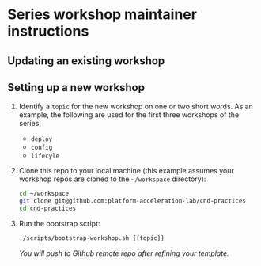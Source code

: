 # Series workshop maintainer instructions




## Updating an existing workshop



## Setting up a new workshop

1.  Identify a `topic` for the new workshop on one or two short words.
    As an example,
    the following are used for the first three workshops of the series:

    - `deploy`
    - `config`
    - `lifecyle`

1.  Clone this repo to your local machine
    (this example assumes your workshop repos are cloned to the
    `~/workspace` directory):

    ```bash
    cd ~/workspace
    git clone git@github.com:platform-acceleration-lab/cnd-practices
    cd cnd-practices
    ```

1.  Run the bootstrap script:

    ```bash
    ./scripts/bootstrap-workshop.sh {{topic}}
    ```

    *You will push to Github remote repo after refining your template.*


###